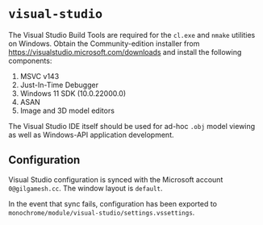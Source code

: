 # `visual-studio`

The Visual Studio Build Tools are required for the `cl.exe` and `nmake` utilities on Windows. Obtain the Community-edition installer from <https://visualstudio.microsoft.com/downloads> and install the following components:

1. MSVC v143
2. Just-In-Time Debugger
3. Windows 11 SDK (10.0.22000.0)
4. ASAN
5. Image and 3D model editors

The Visual Studio IDE itself should be used for ad-hoc `.obj` model viewing as well as Windows-API application development.

## Configuration

Visual Studio configuration is synced with the Microsoft account `0@gilgamesh.cc`. The window layout is `default`.

In the event that sync fails, configuration has been exported to `monochrome/module/visual-studio/settings.vssettings`.
